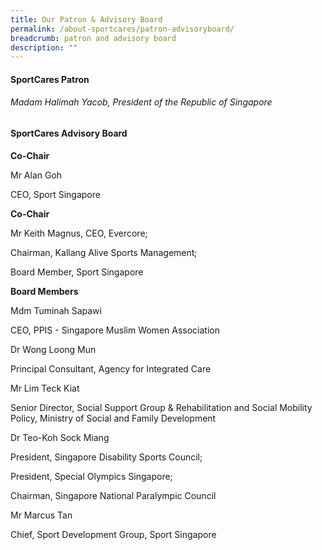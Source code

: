 ```yaml
---
title: Our Patron & Advisory Board
permalink: /about-sportcares/patron-advisoryboard/
breadcrumb: patron and advisory board
description: ""
---
```

#### SportCares Patron
###### Madam Halimah Yacob, President of the Republic of Singapore 

#### SportCares Advisory Board 
**Co-Chair**

Mr Alan Goh

CEO, Sport Singapore

**Co-Chair**

Mr Keith Magnus, CEO, Evercore; 

Chairman, Kallang Alive Sports Management; 

Board Member, Sport Singapore

**Board Members**

Mdm Tuminah Sapawi

CEO, PPIS - Singapore Muslim Women Association

Dr Wong Loong Mun

Principal Consultant, Agency for Integrated Care

Mr Lim Teck Kiat

Senior Director, Social Support Group & Rehabilitation and Social Mobility Policy, Ministry of Social and Family Development

Dr Teo-Koh Sock Miang 

President, Singapore Disability Sports Council; 

President, Special Olympics Singapore; 

Chairman, Singapore National Paralympic Council

Mr Marcus Tan

Chief, Sport Development Group, Sport Singapore